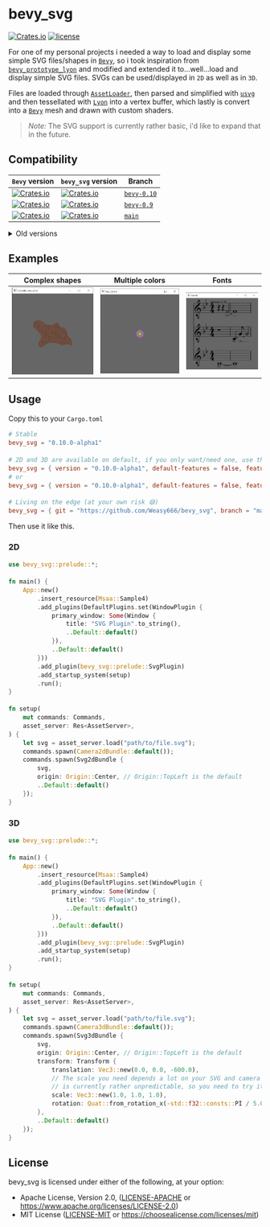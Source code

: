 # bevy_svg
[![Crates.io](https://img.shields.io/crates/v/bevy_svg.svg)](https://crates.io/crates/bevy_svg)
[![license](https://img.shields.io/badge/license-Apache-blue.svg)](./LICENSE)

For one of my personal projects i needed a way to load and display some simple SVG files/shapes in [`Bevy`],
so i took inspiration from [`bevy_prototype_lyon`] and modified and extended it to...well...load and display
simple SVG files. SVGs can be used/displayed in `2D` as well as in `3D`.

Files are loaded through [`AssetLoader`], then parsed and simplified with [`usvg`] and then tessellated with [`Lyon`]
into a vertex buffer, which lastly is convert into a [`Bevy`] mesh and drawn with custom shaders.

> *Note:* The SVG support is currently rather basic, i'd like to expand that in the future.


## Compatibility
| `Bevy` version | `bevy_svg` version | Branch      |
|----------------|--------------------|-------------|
| [![Crates.io](https://img.shields.io/badge/crates.io-v0.10.0-orange)](https://crates.io/crates/bevy/0.10.0) | [![Crates.io](https://img.shields.io/badge/crates.io-v0.10.0-orange)](https://crates.io/crates/bevy-svg/0.10.0) | [`bevy-0.10`](https://github.com/Weasy666/bevy_svg/tree/bevy-0.10) |
| [![Crates.io](https://img.shields.io/badge/crates.io-v0.9.0-orange)](https://crates.io/crates/bevy/0.9.0) | [![Crates.io](https://img.shields.io/badge/crates.io-v0.9.0-orange)](https://crates.io/crates/bevy-svg/0.9.0) | [`bevy-0.9`](https://github.com/Weasy666/bevy_svg/tree/bevy-0.9) |
| [![Crates.io](https://img.shields.io/badge/branch-main-yellow)](https://github.com/bevyengine/bevy) | [![Crates.io](https://img.shields.io/badge/branch-main-yellow)](https://github.com/Weasy666/bevy_svg/) | [`main`](https://github.com/Weasy666/bevy_svg) |

<details><summary>Old versions</summary>

| `Bevy` version | `bevy_svg` version | Branch      |
|----------------|--------------------|-------------|
| [![Crates.io](https://img.shields.io/badge/crates.io-v0.8.0-orange)](https://crates.io/crates/bevy/0.8.0) | [![Crates.io](https://img.shields.io/badge/crates.io-v0.8.0-orange)](https://crates.io/crates/bevy-svg/0.8.0) | [`bevy-0.8`](https://github.com/Weasy666/bevy_svg/tree/bevy-0.8) |
| [![Crates.io](https://img.shields.io/badge/crates.io-v0.7.0-orange)](https://crates.io/crates/bevy/0.7.0) | [![Crates.io](https://img.shields.io/badge/crates.io-v0.7.0-orange)](https://crates.io/crates/bevy-svg/0.7.0) | [`bevy-0.7`](https://github.com/Weasy666/bevy_svg/tree/bevy-0.7) |
| [![Crates.io](https://img.shields.io/badge/crates.io-v0.6.0-orange)](https://crates.io/crates/bevy/0.6.0) | [![Crates.io](https://img.shields.io/badge/crates.io-v0.6.0-orange)](https://crates.io/crates/bevy-svg/0.6.0) | [`bevy-0.6`](https://github.com/Weasy666/bevy_svg/tree/bevy-0.6) |
| [![Crates.io](https://img.shields.io/badge/crates.io-v0.5.0-orange)](https://crates.io/crates/bevy/0.5.0) | [![Crates.io](https://img.shields.io/badge/crates.io-v0.4.0-orange)](https://crates.io/crates/bevy-svg/0.4.0) | [`bevy-0.5`](https://github.com/Weasy666/bevy_svg/tree/bevy-0.5) |

</details>


## Examples

| Complex shapes       | Multiple colors | Fonts      |
|----------------------|-----------------|------------|
| ![complex_one_color] | ![two_colors]   | ![twinkle] |

[complex_one_color]: assets/complex_one_color.png
[two_colors]: assets/two_colors.png
[twinkle]: assets/twinkle.png

## Usage

Copy this to your `Cargo.toml`

```toml
# Stable
bevy_svg = "0.10.0-alpha1"

# 2D and 3D are available on default, if you only want/need one, use the following
bevy_svg = { version = "0.10.0-alpha1", default-features = false, features = "2d" }
# or
bevy_svg = { version = "0.10.0-alpha1", default-features = false, features = "3d" }

# Living on the edge (at your own risk 😅)
bevy_svg = { git = "https://github.com/Weasy666/bevy_svg", branch = "main" }
```

Then use it like this.

### 2D
```rust
use bevy_svg::prelude::*;

fn main() {
    App::new()
        .insert_resource(Msaa::Sample4)
        .add_plugins(DefaultPlugins.set(WindowPlugin {
            primary_window: Some(Window {
                title: "SVG Plugin".to_string(),
                ..Default::default()
            }),
            ..Default::default()
        }))
        .add_plugin(bevy_svg::prelude::SvgPlugin)
        .add_startup_system(setup)
        .run();
}

fn setup(
    mut commands: Commands,
    asset_server: Res<AssetServer>,
) {
    let svg = asset_server.load("path/to/file.svg");
    commands.spawn(Camera2dBundle::default());
    commands.spawn(Svg2dBundle {
        svg,
        origin: Origin::Center, // Origin::TopLeft is the default
        ..Default::default()
    });
}
```

### 3D
```rust
use bevy_svg::prelude::*;

fn main() {
    App::new()
        .insert_resource(Msaa::Sample4)
        .add_plugins(DefaultPlugins.set(WindowPlugin {
            primary_window: Some(Window {
                title: "SVG Plugin".to_string(),
                ..Default::default()
            }),
            ..Default::default()
        }))
        .add_plugin(bevy_svg::prelude::SvgPlugin)
        .add_startup_system(setup)
        .run();
}

fn setup(
    mut commands: Commands,
    asset_server: Res<AssetServer>,
) {
    let svg = asset_server.load("path/to/file.svg");
    commands.spawn(Camera3dBundle::default());
    commands.spawn(Svg3dBundle {
        svg,
        origin: Origin::Center, // Origin::TopLeft is the default
        transform: Transform {
            translation: Vec3::new(0.0, 0.0, -600.0),
            // The scale you need depends a lot on your SVG and camera distance it
            // is currently rather unpredictable, so you need to try it out a bit
            scale: Vec3::new(1.0, 1.0, 1.0),
            rotation: Quat::from_rotation_x(-std::f32::consts::PI / 5.0),
        },
        ..Default::default()
    });
}
```

## License

bevy_svg is licensed under either of the following, at your option:

 * Apache License, Version 2.0, ([LICENSE-APACHE](LICENSE-APACHE) or https://www.apache.org/licenses/LICENSE-2.0)
 * MIT License ([LICENSE-MIT](LICENSE-MIT) or https://choosealicense.com/licenses/mit)

[`Bevy`]: https://bevyengine.org
[`bevy_prototype_lyon`]: https://github.com/Nilirad/bevy_prototype_lyon
[`Lyon`]: https://github.com/nical/lyon
[`usvg`]: https://github.com/RazrFalcon/resvg
[`AssetLoader`]: https://docs.rs/bevy/0.9/bevy/asset/trait.AssetLoader.html
